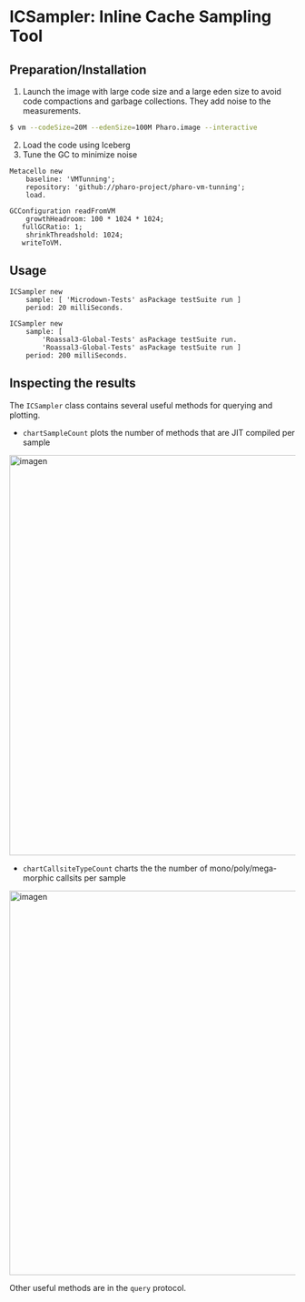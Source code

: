 # ICSampler: Inline Cache Sampling Tool

## Preparation/Installation

1. Launch the image with large code size and a large eden size to avoid code compactions and garbage collections.
They add noise to the measurements.

```bash
$ vm --codeSize=20M --edenSize=100M Pharo.image --interactive
```

2. Load the code using Iceberg
3. Tune the GC to minimize noise

```smalltalk
Metacello new
	baseline: 'VMTunning';
	repository: 'github://pharo-project/pharo-vm-tunning';
	load.
	
GCConfiguration readFromVM
	growthHeadroom: 100 * 1024 * 1024;
   fullGCRatio: 1;
	shrinkThreadshold: 1024;
   writeToVM.
```

## Usage

```smalltalk
ICSampler new
	sample: [ 'Microdown-Tests' asPackage testSuite run ]
	period: 20 milliSeconds.

ICSampler new
	sample: [ 
		'Roassal3-Global-Tests' asPackage testSuite run.
		'Roassal3-Global-Tests' asPackage testSuite run ]
	period: 200 milliSeconds.
```

## Inspecting the results

The  `ICSampler` class contains several useful methods for querying and plotting.
- `chartSampleCount` plots the number of methods that are JIT compiled per sample
<img width="704" alt="imagen" src="https://user-images.githubusercontent.com/708322/198389208-0e04b494-d1a0-4139-9640-82cafd8cc775.png">

- `chartCallsiteTypeCount` charts the the number of mono/poly/mega-morphic callsits per sample
<img width="676" alt="imagen" src="https://user-images.githubusercontent.com/708322/198389253-ecee5197-c13a-4690-9ef5-66d6bb155968.png">

Other useful methods are in the `query` protocol.
